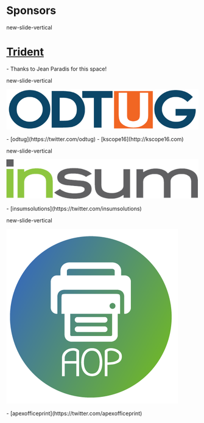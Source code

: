 <!-- .slide: data-background="#31406b" -->
# <span class="white">Sponsors</span>

new-slide-vertical

# [Trident](http://www.tridentexploration.ca/)

<p class="no-bullet"></p>
- Thanks to Jean Paradis for this space!

new-slide-vertical


[![ODTUG](www/img/logo-odtug.png)](http://odtug.com)

<p class="no-bullet"></p>
- <i class="fa fa-twitter"></i> [odtug](https://twitter.com/odtug)
- <i class="fa fa-users"></i> [kscope16](http://kscope16.com)

new-slide-vertical

[![ODTUG](www/img/logo-insum.png)](http://insum.ca)


<p class="no-bullet"></p>
- <i class="fa fa-twitter"></i> [insumsolutions](https://twitter.com/insumsolutions)

new-slide-vertical

[![AOP](www/img/logo-aop.png)<!-- .element: class="logo-aop" -->](http://apexofficeprint.com)

<p class="no-bullet"></p>
- <i class="fa fa-twitter"></i> [apexofficeprint](https://twitter.com/apexofficeprint)
